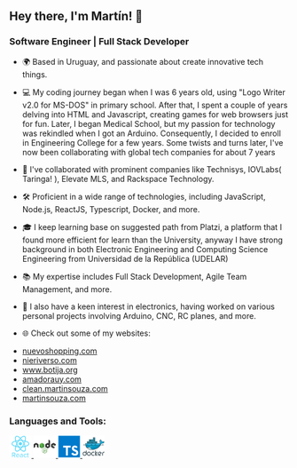 ## Hey there, I'm Martín! 👋
### Software Engineer | Full Stack Developer

- 🌍 Based in Uruguay, and passionate about create innovative tech things.

- 💻 My coding journey began when I was 6 years old, using "Logo Writer v2.0 for MS-DOS" in primary school. After that, I spent a couple of years delving into HTML and Javascript, creating games for web browsers just for fun. Later, I began Medical School, but my passion for technology was rekindled when I got an Arduino. Consequently, I decided to enroll in Engineering College for a few years.
Some twists and turns later, I've now been collaborating with global tech companies for about 7 years 

- 🏢 I've collaborated with prominent companies like Technisys, IOVLabs( Taringa! ), Elevate MLS, and Rackspace Technology.

- 🛠️ Proficient in a wide range of technologies, including JavaScript, Node.js, ReactJS, Typescript, Docker, and more.

- 🎓 I keep learning base on suggested path from Platzi, a platform that I found more efficient for learn than the University, anyway I have strong background in both Electronic Engineering and Computing Science Engineering from Universidad de la República (UDELAR)
  
- 📚 My expertise includes Full Stack Development, Agile Team Management, and more.

- 🎨 I also have a keen interest in electronics, having worked on various personal projects involving Arduino, CNC, RC planes, and more.

- 🌐 Check out some of my websites:
<ul><li><a href="https://nuevoshopping.com" target="_new">nuevoshopping.com</a></li><li><a href="https://nieriverso.com" target="_new">nieriverso.com</a></li><li><a href="https://www.botija.org" target="_new">www.botija.org</a></li><li><a href="https://amadorauy.com" target="_new">amadorauy.com</a></li><li><a href="https://clean.martinsouza.com" target="_new">clean.martinsouza.com</a></li><li><a href="https://martinsouza.com" target="_new">martinsouza.com</a></li></ul>

<h3 align="left">Languages and Tools:</h3>
<p align="left">
    <a href="https://reactjs.org/" target="_blank" rel="noreferrer">
        <img src="https://raw.githubusercontent.com/devicons/devicon/master/icons/react/react-original-wordmark.svg"
            alt="react" width="40" height="40" />
    </a>
    <a href="https://nodejs.org" target="_blank" rel="noreferrer">
        <img src="https://raw.githubusercontent.com/devicons/devicon/master/icons/nodejs/nodejs-original-wordmark.svg"
            alt="nodejs" width="40" height="40" />
    </a>
    <a href="https://www.typescriptlang.org/" target="_blank" rel="noreferrer"> <img
            src="https://raw.githubusercontent.com/devicons/devicon/master/icons/typescript/typescript-original.svg"
            alt="typescript" width="40" height="40" />
    </a> <a href="https://www.docker.com/" target="_blank" rel="noreferrer">
        <img src="https://raw.githubusercontent.com/devicons/devicon/master/icons/docker/docker-original-wordmark.svg"
            alt="docker" width="40" height="40" />
    </a>

</p>

